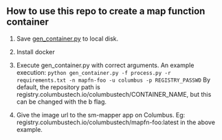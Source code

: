 ## How to use this repo to create a map function container

1. Save [gen_container.py](https://raw.githubusercontent.com/columbustech/mapfn-test/master/gen_container.sh) to local disk. 
2. Install docker
3. Execute gen_container.py with correct arguments. An example execution:
  `
  python gen_container.py -f process.py -r requirements.txt -n mapfn-foo -u columbus -p REGISTRY_PASSWD
  `
  By default, the repository path is registry.columbustech.io/columbustech/CONTAINER_NAME, but this can be changed with
  the b flag.

4. Give the image url to the sm-mapper app on Columbus. Eg: registry.columbustech.io/columbustech/mapfn-foo:latest in
the above example.
